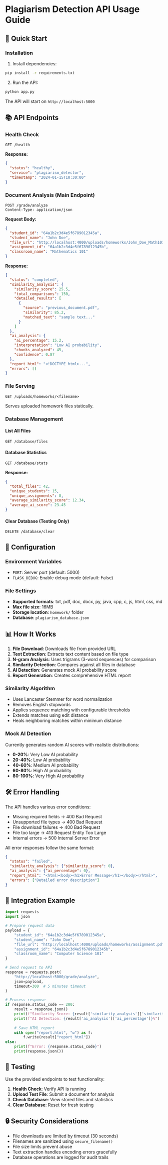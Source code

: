 # Plagiarism Detection API Usage Guide

## 🚀 Quick Start

### Installation

1. Install dependencies:
```bash
pip install -r requirements.txt
```

2. Run the API:
```bash
python app.py
```

The API will start on `http://localhost:5000`

## 📚 API Endpoints

### Health Check
```http
GET /health
```
**Response:**
```json
{
  "status": "healthy",
  "service": "plagiarism_detector",
  "timestamp": "2024-01-15T10:30:00"
}
```

### Document Analysis (Main Endpoint)
```http
POST /grade/analyze
Content-Type: application/json
```

**Request Body:**
```json
{
  "student_id": "64a1b2c3d4e5f6789012345a",
  "student_name": "John Doe",
  "file_url": "http://localhost:4000/uploads/homeworks/John_Doe_Math101_64a1b2c3d4e5f6789012345b.pdf",
  "assignment_id": "64a1b2c3d4e5f6789012345b",
  "classroom_name": "Mathematics 101"
}
```

**Response:**
```json
{
  "status": "completed",
  "similarity_analysis": {
    "similarity_score": 25.5,
    "total_comparisons": 150,
    "detailed_results": [
      {
        "source": "previous_document.pdf",
        "similarity": 85.2,
        "matched_text": "sample text..."
      }
    ]
  },
  "ai_analysis": {
    "ai_percentage": 15.2,
    "interpretation": "Low AI probability",
    "chunks_analyzed": 45,
    "confidence": 0.87
  },
  "report_html": "<!DOCTYPE html>...",
  "errors": []
}
```

### File Serving
```http
GET /uploads/homeworks/<filename>
```
Serves uploaded homework files statically.

### Database Management

#### List All Files
```http
GET /database/files
```

#### Database Statistics
```http
GET /database/stats
```

**Response:**
```json
{
  "total_files": 42,
  "unique_students": 15,
  "unique_assignments": 8,
  "average_similarity_score": 12.34,
  "average_ai_score": 23.45
}
```

#### Clear Database (Testing Only)
```http
DELETE /database/clear
```

## 🔧 Configuration

### Environment Variables
- `PORT`: Server port (default: 5000)
- `FLASK_DEBUG`: Enable debug mode (default: False)

### File Settings
- **Supported formats**: txt, pdf, doc, docx, py, java, cpp, c, js, html, css, md
- **Max file size**: 16MB
- **Storage location**: `homework/` folder
- **Database**: `plagiarism_database.json`

## 📊 How It Works

1. **File Download**: Downloads file from provided URL
2. **Text Extraction**: Extracts text content based on file type
3. **N-gram Analysis**: Uses trigrams (3-word sequences) for comparison
4. **Similarity Detection**: Compares against all files in database
5. **AI Detection**: Generates mock AI probability score
6. **Report Generation**: Creates comprehensive HTML report

### Similarity Algorithm
- Uses Lancaster Stemmer for word normalization
- Removes English stopwords
- Applies sequence matching with configurable thresholds
- Extends matches using edit distance
- Heals neighboring matches within minimum distance

### Mock AI Detection
Currently generates random AI scores with realistic distributions:
- **0-20%**: Very Low AI probability
- **20-40%**: Low AI probability  
- **40-60%**: Medium AI probability
- **60-80%**: High AI probability
- **80-100%**: Very High AI probability

## 🛠️ Error Handling

The API handles various error conditions:
- Missing required fields → 400 Bad Request
- Unsupported file types → 400 Bad Request
- File download failures → 400 Bad Request
- File too large → 413 Request Entity Too Large
- Internal errors → 500 Internal Server Error

All error responses follow the same format:
```json
{
  "status": "failed",
  "similarity_analysis": {"similarity_score": 0},
  "ai_analysis": {"ai_percentage": 0},
  "report_html": "<html><body><h1>Error Message</h1></body></html>",
  "errors": ["Detailed error description"]
}
```

## 📝 Integration Example

```python
import requests
import json

# Prepare request data
payload = {
    "student_id": "64a1b2c3d4e5f6789012345a",
    "student_name": "John Doe",
    "file_url": "http://localhost:4000/uploads/homeworks/assignment.pdf",
    "assignment_id": "64a1b2c3d4e5f6789012345b",
    "classroom_name": "Computer Science 101"
}

# Send request to API
response = requests.post(
    "http://localhost:5000/grade/analyze",
    json=payload,
    timeout=300  # 5 minutes timeout
)

# Process response
if response.status_code == 200:
    result = response.json()
    print(f"Similarity Score: {result['similarity_analysis']['similarity_score']}%")
    print(f"AI Detection: {result['ai_analysis']['ai_percentage']}%")
    
    # Save HTML report
    with open("report.html", "w") as f:
        f.write(result["report_html"])
else:
    print(f"Error: {response.status_code}")
    print(response.json())
```

## 🧪 Testing

Use the provided endpoints to test functionality:

1. **Health Check**: Verify API is running
2. **Upload Test File**: Submit a document for analysis
3. **Check Database**: View stored files and statistics
4. **Clear Database**: Reset for fresh testing

## 🔒 Security Considerations

- File downloads are limited by timeout (30 seconds)
- Filenames are sanitized using `secure_filename()`
- File size limits prevent abuse
- Text extraction handles encoding errors gracefully
- Database operations are logged for audit trails